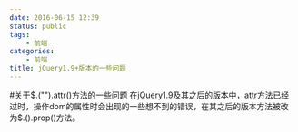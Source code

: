 ```yaml
---
date: 2016-06-15 12:39
status: public
tags: 
    - 前端
categories:
    - 前端
title: jQuery1.9+版本的一些问题
---
```


#关于$.("").attr()方法的一些问题
    在jQuery1.9及其之后的版本中，attr方法已经过时，操作dom的属性时会出现的一些想不到的错误，在其之后的版本方法被改为$.().prop()方法。
